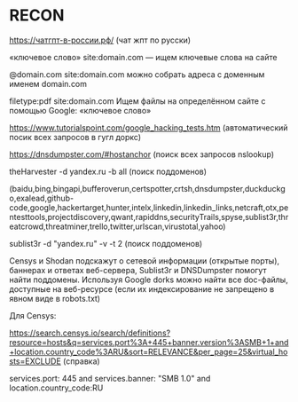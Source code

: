 # RECON

https://чатгпт-в-россии.рф/   (чат жпт по русски)


«ключевое слово» site:domain.com — ищем ключевые слова на сайте

 @domain.com site:domain.com можно собрать адреса с доменным именем domain.com
 
 filetype:pdf site:domain.com  Ищем файлы на определённом сайте с помощью Google: «ключевое слово»
 
 https://www.tutorialspoint.com/google_hacking_tests.htm (автоматический посик всех запросов в гугл доркс)

 https://dnsdumpster.com/#hostanchor (поиск всех запросов nslookup)

 theHarvester -d yandex.ru -b all    (поиск поддоменов)
 
 (baidu,bing,bingapi,bufferoverun,certspotter,crtsh,dnsdumpster,duckduckgo,exalead,github-code,google,hackertarget,hunter,intelx,linkedin,linkedin_links,netcraft,otx,pentesttools,projectdiscovery,qwant,rapiddns,securityTrails,spyse,sublist3r,threatcrowd,threatminer,trello,twitter,urlscan,virustotal,yahoo)

sublist3r -d "yandex.ru" -v -t 2      (поиск поддоменов)



Censys и Shodan подскажут о сетевой информации (открытые порты), баннерах и ответах веб-сервера, Sublist3r и DNSDumpster помогут найти поддомены. Используя Google dorks можно найти все doc-файлы, доступные на веб-ресурсе (если их индексирование не запрещено в явном виде в robots.txt)

Для Censys:  

https://search.censys.io/search/definitions?resource=hosts&q=services.port%3A+445+banner.version%3ASMB+1+and+location.country_code%3ARU&sort=RELEVANCE&per_page=25&virtual_hosts=EXCLUDE    (справка)

services.port: 445 and services.banner: "SMB 1.0" and location.country_code:RU

